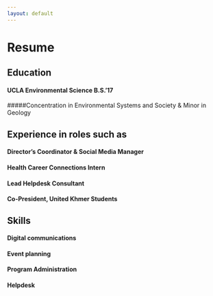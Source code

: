 ```yaml
---
layout: default
---
```

# Resume
## Education
#### UCLA Environmental Science B.S.’17
#####Concentration in Environmental Systems and Society & Minor in Geology
## Experience in roles such as
#### Director’s Coordinator & Social Media Manager
#### Health Career Connections Intern
#### Lead Helpdesk Consultant
#### Co-President, United Khmer Students
## Skills
#### Digital communications
#### Event planning
#### Program Administration
#### Helpdesk

